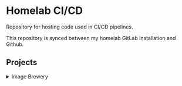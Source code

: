 # Homelab CI/CD

Repository for hosting code used in CI/CD pipelines.

This repository is synced between my homelab GitLab installation and Github.

## Projects
<details>
<summary>Image Brewery</summary>

### Image Brewery

[Hashicorp Packer](https://www.packer.io/) based templates for VMware vSphere. Uses [GitLab](https://about.gitlab.com/) [CI/CD](https://docs.gitlab.com/ci/) [pipelines](https://docs.gitlab.com/ci/pipelines/) and [Runners](https://docs.gitlab.com/runner/).

Packer is run in a container, and is configured with environment variables from the CI/CD Pipeline.

#### Ubuntu 24.04

Fully automated Ubuntu 24.04 templates.

##### Environment Variables

Environment variables defined in CI/CD setup gets mapped by the `build.sh` script that's run inside the Packer container, and is then subsequently picked up by Packer during build.

**Packer Specific variables**

CI/CD Variable | Variable in Packer Container | Description
---------|----------|---------
 PACKER_LOG | $packer_debug | [Packer debug enabled/disabled](https://developer.hashicorp.com/packer/docs/debugging) 
 CHECKPOINT_DISABLE | 1 | [Disable Packer update check](https://developer.hashicorp.com/packer/docs/configure#checkpoint_disable)

**vSphere specific variables from CICD**

These variables are prefixed with PKR_VAR to ensure Packer picks them up

CI/CD Variable | Variable in Packer Container | Description
---------|----------|---------
 PKR_VAR_vcenter_server | $vcenter_server | VMware vCenter host name
 PKR_VAR_vcenter_user | $vcenter_user | VMware vCenter username
 PKR_VAR_vcenter_password | $vcenter_password | Password for $vcenter_user
 PKR_VAR_vcenter_cluster | $vcenter_cluster | vCenter Cluster name
 PKR_VAR_vcenter_dc_name | $vcenter_dc_name | vCenter DataCenter name
 PKR_VAR_vcenter_portgroup_name | $vcenter_portgroup_name | PortGroup Name for the template
 PKR_VAR_vcenter_datastore | $vcenter_datastore | Datastore for the template
 PKR_VAR_vcenter_folder | $vcenter_folder | vCenter folder name to store the template in
 PKR_VAR_template_name | $vcenter_template_name | Template name

**Template specific variables**

CI/CD Variable | Variable in Packer Container | Description
---------|----------|---------
 PKR_VAR_ssh_username| $ssh_username | Username for SSH connections to the template
 PKR_VAR_ssh_password_hash| $ssh_password_hash | Hashed password for the SSH user
 PKR_VAR_ssh_authorized_keys| $ssh_authorized_keys | SSH Authorized Key to add for $ssh_username
 PKR_VAR_tpl_disk_size| $tpl_disk_size | Disk size for template
 PKR_VAR_tpl_mem_size| $tpl_mem_size | Memory size for template
 PKR_VAR_tpl_cpu_num| $tpl_cpu_num | Number of vCPUs for template
 PKR_VAR_tpl_vm_disk_controller_type| $tpl_vm_disk_controller_type | Disk controller type for template
</details>
